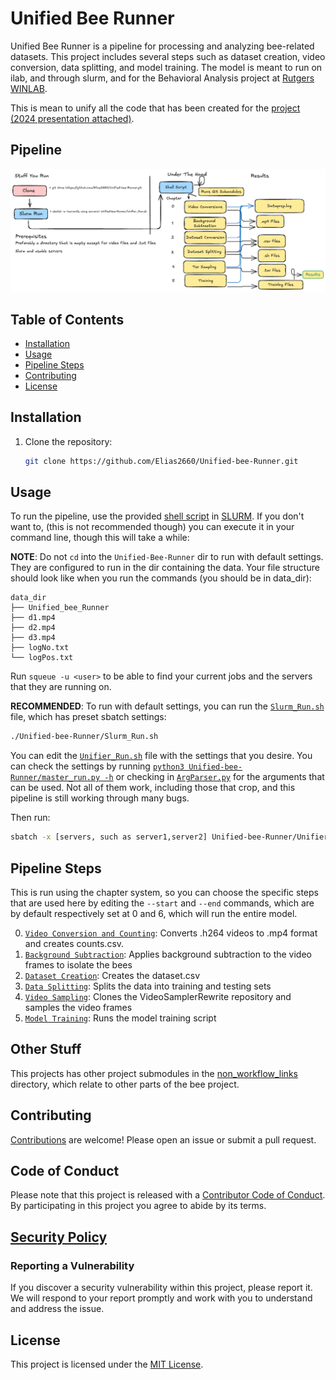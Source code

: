 # Unified Bee Runner

Unified Bee Runner is a pipeline for processing and analyzing bee-related datasets. This project includes several steps such as dataset creation, video conversion, data splitting, and model training. The model is meant to run on ilab, and through slurm, and for the Behavioral Analysis project at [Rutgers WINLAB](https://www.winlab.rutgers.edu/).

This is mean to unify all the code that has been created for the [project (2024 presentation attached)](https://docs.google.com/presentation/d/1j25c85SZ_8YPYvNdfubfVlN3Zx5B-090/edit?usp=sharing&ouid=110217722607110726120&rtpof=true&sd=true).

## Pipeline

![PipelineImage](RunImage.png)

## Table of Contents

- [Installation](#installation)
- [Usage](#usage)
- [Pipeline Steps](#pipeline-steps)
- [Contributing](#contributing)
- [License](#license)

## Installation

1. Clone the repository:

   ```sh
   git clone https://github.com/Elias2660/Unified-bee-Runner.git
   ```

## Usage

To run the pipeline, use the provided [shell script](Unifier_Run.sh) in [SLURM](https://slurm.schedmd.com/documentation.html). If you don't want to, (this is not recommended though) you can execute it in your command line, though this will take a while:

**NOTE**: Do not `cd` into the `Unified-Bee-Runner` dir to run with default settings. They are configured to run in the dir containing the data. Your file structure should look like when you run the commands (you should be in data_dir):

```
data_dir
├── Unified_bee_Runner
├── d1.mp4
├── d2.mp4
├── d3.mp4
├── logNo.txt
└── logPos.txt
```

Run `squeue -u <user>` to be able to find your current jobs and the servers that they are running on.

**RECOMMENDED**: To run with default settings, you can run the [`Slurm_Run.sh`](Slurm_Run.sh) file, which has preset sbatch settings:

```sh
./Unified-bee-Runner/Slurm_Run.sh
```

You can edit the [`Unifier_Run.sh`](Unifier_Run.sh) file with the settings that you desire. You can check the settings by running [`python3 Unified-bee-Runner/master_run.py -h`](master_run.py) or checking in [`ArgParser.py`](ArgParser.py) for the arguments that can be used. Not all of them work, including those that crop, and this pipeline is still working through many bugs.

Then run:

```sh
sbatch -x [servers, such as server1,server2] Unified-bee-Runner/Unifier_Run.sh
```

## Pipeline Steps

This is run using the chapter system, so you can choose the specific steps that are used here by editing the `--start` and `--end` commands, which are by default respectively set at 0 and 6, which will run the entire model.

0. [`Video Conversion and Counting`](https://github.com/Elias2660/Video_Frame_Counter): Converts .h264 videos to .mp4 format and creates counts.csv.
1. [`Background Subtraction`](https://github.com/Elias2660/Video_Subtractions): Applies background subtraction to the video frames to isolate the bees
2. [`Dataset Creation`](https://github.com/Elias2660/Dataset_Creator): Creates the dataset.csv
3. [`Data Splitting`](https://github.com/Elias2660/working_bee_analysis/blob/main/make_validation_training.py): Splits the data into training and testing sets
4. [`Video Sampling`](https://github.com/Elias2660/VideoSamplerRewrite): Clones the VideoSamplerRewrite repository and samples the video frames
5. [`Model Training`](https://github.com/bfirner/bee_analysis/blob/main/VidActRecTrain.py): Runs the model training script

## Other Stuff

This projects has other project submodules in the [non_workflow_links](non_workflow_links/) directory, which relate to other parts of the bee project.

## Contributing

[Contributions](CONTRIBUTING.md) are welcome! Please open an issue or submit a pull request.

## Code of Conduct

Please note that this project is released with a [Contributor Code of Conduct](CODE_OF_CONDUCT.md). By participating in this project you agree to abide by its terms.

## [Security Policy](SECURITY.md)

### Reporting a Vulnerability

If you discover a security vulnerability within this project, please report it. We will respond to your report promptly and work with you to understand and address the issue.

## License

This project is licensed under the [MIT License](LICENSE).
